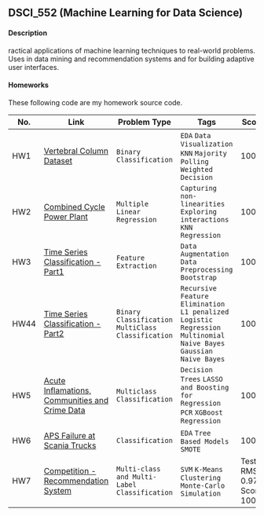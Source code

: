 ## DSCI_552 (Machine Learning for Data Science)

#### Description
ractical applications of machine learning techniques to real-world problems. Uses in data mining and recommendation systems and for building adaptive user interfaces.


#### Homeworks
These following code are my homework source code.

|No.|    Link    |   Problem Type  | Tags | Score | 
|---|------------|-------------------------|------|-------|
|HW1|[Vertebral Column Dataset](https://github.com/Shruti8196/Machine_Learning/tree/master/Homework1)|`Binary Classification`|`EDA` `Data Visualization` `KNN` `Majority Polling` `Weighted Decision`|100%|
|HW2|[Combined Cycle Power Plant](https://github.com/Shruti8196/Machine_Learning/blob/master/Homework2)|`Multiple Linear Regression`|`Capturing non-linearities` `Exploring interactions` `KNN Regression`|100%|
|HW3|[Time Series Classification - Part1](https://github.com/Shruti8196/Machine_Learning/blob/master/Homework3)|`Feature Extraction`|`Data Augmentation` `Data Preprocessing` `Bootstrap`|100%|
|HW44|[Time Series Classification - Part2](https://github.com/Shruti8196/Machine_Learning/tree/master/Homework4)|`Binary Classification` `MultiClass Classification`|`Recursive Feature Elimination` `L1 penalized Logistic Regression` `Multinomial Naive Bayes` `Gaussian Naive Bayes`|100%|
|HW5|[Acute Inflamations, Communities and Crime Data](https://github.com/Shruti8196/Machine_Learning/tree/master/Homework5)|`Multiclass Classification`|`Decision Trees` `LASSO and Boosting for Regression` `PCR` `XGBoost Regression`|100%|
|HW6|[APS Failure at Scania Trucks](https://github.com/Shruti8196/Machine_Learning/tree/master/Homework6)|`Classification`|`EDA` `Tree Based Models` `SMOTE`|100%|
|HW7|[Competition - Recommendation System](https://github.com/Shruti8196/Machine_Learning/tree/master/Homework7)|`Multi-class and Multi-Label Classification`|`SVM`  `K-Means Clustering` `Monte-Carlo Simulation`|Test RMSE: 0.978, Score: 100%|
